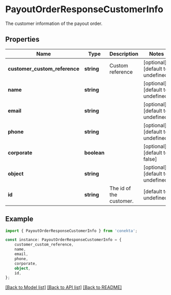 # PayoutOrderResponseCustomerInfo

The customer information of the payout order.

## Properties

Name | Type | Description | Notes
------------ | ------------- | ------------- | -------------
**customer_custom_reference** | **string** | Custom reference | [optional] [default to undefined]
**name** | **string** |  | [optional] [default to undefined]
**email** | **string** |  | [optional] [default to undefined]
**phone** | **string** |  | [optional] [default to undefined]
**corporate** | **boolean** |  | [optional] [default to false]
**object** | **string** |  | [optional] [default to undefined]
**id** | **string** | The id of the customer. | [default to undefined]

## Example

```typescript
import { PayoutOrderResponseCustomerInfo } from 'conekta';

const instance: PayoutOrderResponseCustomerInfo = {
    customer_custom_reference,
    name,
    email,
    phone,
    corporate,
    object,
    id,
};
```

[[Back to Model list]](../README.md#documentation-for-models) [[Back to API list]](../README.md#documentation-for-api-endpoints) [[Back to README]](../README.md)
